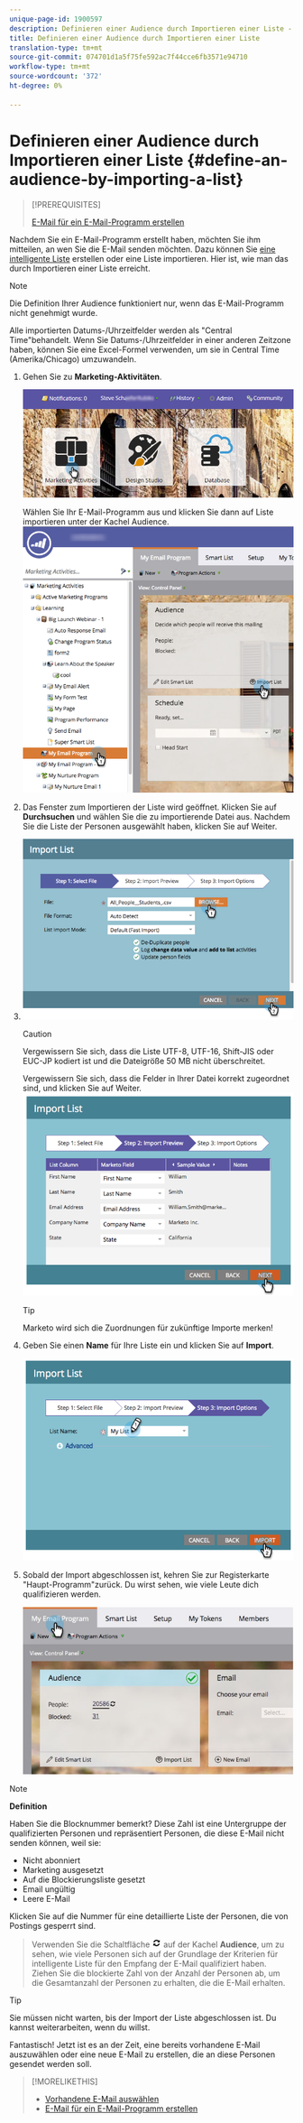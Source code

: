 ```yaml
---
unique-page-id: 1900597
description: Definieren einer Audience durch Importieren einer Liste - Marketing Docs - Produktdokumentation
title: Definieren einer Audience durch Importieren einer Liste
translation-type: tm+mt
source-git-commit: 074701d1a5f75fe592ac7f44cce6fb3571e94710
workflow-type: tm+mt
source-wordcount: '372'
ht-degree: 0%

---
```



# Definieren einer Audience durch Importieren einer Liste {#define-an-audience-by-importing-a-list}

>[!PREREQUISITES]
>
>[E-Mail für ein E-Mail-Programm erstellen](../../../../product-docs/email-marketing/email-programs/email-program-actions/create-an-email-for-an-email-program.md)

Nachdem Sie ein E-Mail-Programm erstellt haben, möchten Sie ihm mitteilen, an wen Sie die E-Mail senden möchten. Dazu können Sie [eine intelligente Liste](../../../../product-docs/core-marketo-concepts/smart-lists-and-static-lists/creating-a-smart-list/create-a-smart-list.md) erstellen oder eine Liste importieren. Hier ist, wie man das durch Importieren einer Liste erreicht.

>[!NOTE]
>
>Die Definition Ihrer Audience funktioniert nur, wenn das E-Mail-Programm nicht genehmigt wurde.
>
>Alle importierten Datums-/Uhrzeitfelder werden als &quot;Central Time&quot;behandelt. Wenn Sie Datums-/Uhrzeitfelder in einer anderen Zeitzone haben, können Sie eine Excel-Formel verwenden, um sie in Central Time (Amerika/Chicago) umzuwandeln.

1. Gehen Sie zu **Marketing-Aktivitäten**.

   ![](assets/login-marketing-activities-1.png)

   Wählen Sie Ihr E-Mail-Programm aus und klicken Sie dann auf Liste importieren unter der Kachel Audience.
   ![](assets/importlist.png)

1. Das Fenster zum Importieren der Liste wird geöffnet. Klicken Sie auf **Durchsuchen** und wählen Sie die zu importierende Datei aus. Nachdem Sie die Liste der Personen ausgewählt haben, klicken Sie auf Weiter.
1. ![](assets/importlist1.png)

   >[!CAUTION]
   >
   >Vergewissern Sie sich, dass die Liste UTF-8, UTF-16, Shift-JIS oder EUC-JP kodiert ist und die Dateigröße 50 MB nicht überschreitet.

   Vergewissern Sie sich, dass die Felder in Ihrer Datei korrekt zugeordnet sind, und klicken Sie auf Weiter.
   ![](assets/image2014-9-12-11-3a10-3a7.png)

   >[!TIP]
   >
   >Marketo wird sich die Zuordnungen für zukünftige Importe merken!

1. Geben Sie einen **Name** für Ihre Liste ein und klicken Sie auf **Import**.

   ![](assets/image2014-9-12-11-3a10-3a13.png)

1. Sobald der Import abgeschlossen ist, kehren Sie zur Registerkarte &quot;Haupt-Programm&quot;zurück. Du wirst sehen, wie viele Leute dich qualifizieren werden.

   ![](assets/myemailprogram-1.jpg)

>[!NOTE]
>
>**Definition**
>
>Haben Sie die Blocknummer bemerkt? Diese Zahl ist eine Untergruppe der qualifizierten Personen und repräsentiert Personen, die diese E-Mail nicht senden können, weil sie:
>
>* Nicht abonniert
>* Marketing ausgesetzt
>* Auf die Blockierungsliste gesetzt
>* Email ungültig
>* Leere E-Mail

>
>
Klicken Sie auf die Nummer für eine detaillierte Liste der Personen, die von Postings gesperrt sind.
>
>Verwenden Sie die Schaltfläche ![—](assets/image2014-10-23-16-3a32-3a36-1.png) auf der Kachel **Audience**, um zu sehen, wie viele Personen sich auf der Grundlage der Kriterien für intelligente Liste für den Empfang der E-Mail qualifiziert haben. Ziehen Sie die blockierte Zahl von der Anzahl der Personen ab, um die Gesamtanzahl der Personen zu erhalten, die die E-Mail erhalten.

>[!TIP]
>
>Sie müssen nicht warten, bis der Import der Liste abgeschlossen ist. Du kannst weiterarbeiten, wenn du willst.

Fantastisch! Jetzt ist es an der Zeit, eine bereits vorhandene E-Mail auszuwählen oder eine neue E-Mail zu erstellen, die an diese Personen gesendet werden soll.

>[!MORELIKETHIS]
>
>* [Vorhandene E-Mail auswählen](../../../../product-docs/email-marketing/email-programs/email-program-actions/choose-an-existing-email.md)
>* [E-Mail für ein E-Mail-Programm erstellen](../../../../product-docs/email-marketing/email-programs/email-program-actions/create-an-email-for-an-email-program.md)

>



